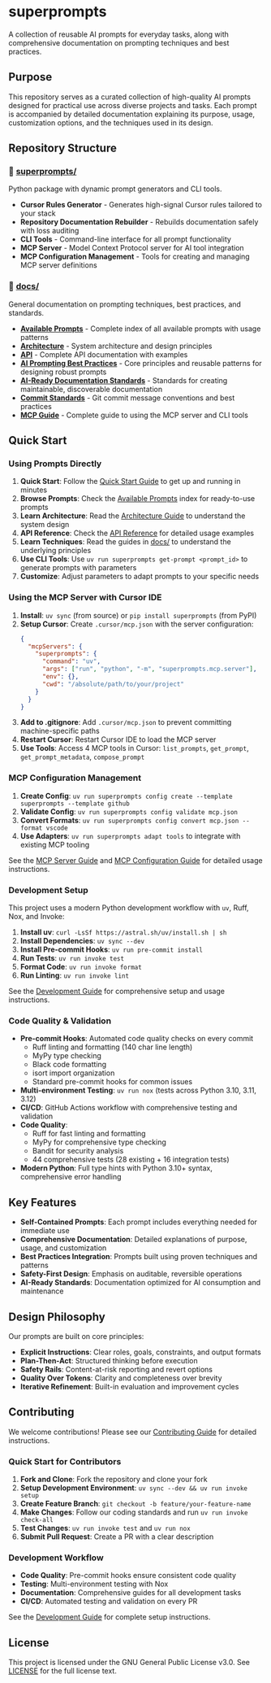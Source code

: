 # superprompts

A collection of reusable AI prompts for everyday tasks, along with comprehensive documentation on prompting techniques and best practices.

## Purpose

This repository serves as a curated collection of high-quality AI prompts designed for practical use across diverse projects and tasks. Each prompt is accompanied by detailed documentation explaining its purpose, usage, customization options, and the techniques used in its design.

## Repository Structure

### 📁 [superprompts/](superprompts/)
Python package with dynamic prompt generators and CLI tools.

- **Cursor Rules Generator** - Generates high-signal Cursor rules tailored to your stack
- **Repository Documentation Rebuilder** - Rebuilds documentation safely with loss auditing
- **CLI Tools** - Command-line interface for all prompt functionality
- **MCP Server** - Model Context Protocol server for AI tool integration
- **MCP Configuration Management** - Tools for creating and managing MCP server definitions

### 📁 [docs/](docs/)
General documentation on prompting techniques, best practices, and standards.

- **[Available Prompts](docs/available_prompts.md)** - Complete index of all available prompts with usage patterns
- **[Architecture](docs/architecture.md)** - System architecture and design principles
- **[API](docs/api.md)** - Complete API documentation with examples
- **[AI Prompting Best Practices](docs/ai_prompting_best_practices.md)** - Core principles and reusable patterns for designing robust prompts
- **[AI-Ready Documentation Standards](docs/ai_ready_documentation_standards.md)** - Standards for creating maintainable, discoverable documentation
- **[Commit Standards](docs/commit_standards.md)** - Git commit message conventions and best practices
- **[MCP Guide](docs/mcp_guide.md)** - Complete guide to using the MCP server and CLI tools

## Quick Start

### Using Prompts Directly
1. **Quick Start**: Follow the [Quick Start Guide](docs/quick_start_guide.md) to get up and running in minutes
2. **Browse Prompts**: Check the [Available Prompts](docs/available_prompts.md) index for ready-to-use prompts
3. **Learn Architecture**: Read the [Architecture Guide](docs/architecture_guide.md) to understand the system design
4. **API Reference**: Check the [API Reference](docs/api_reference.md) for detailed usage examples
5. **Learn Techniques**: Read the guides in [docs/](docs/) to understand the underlying principles
6. **Use CLI Tools**: Use `uv run superprompts get-prompt <prompt_id>` to generate prompts with parameters
7. **Customize**: Adjust parameters to adapt prompts to your specific needs

### Using the MCP Server with Cursor IDE
1. **Install**: `uv sync` (from source) or `pip install superprompts` (from PyPI)
2. **Setup Cursor**: Create `.cursor/mcp.json` with the server configuration:
   ```json
   {
     "mcpServers": {
       "superprompts": {
         "command": "uv",
         "args": ["run", "python", "-m", "superprompts.mcp.server"],
         "env": {},
         "cwd": "/absolute/path/to/your/project"
       }
     }
   }
   ```
3. **Add to .gitignore**: Add `.cursor/mcp.json` to prevent committing machine-specific paths
4. **Restart Cursor**: Restart Cursor IDE to load the MCP server
5. **Use Tools**: Access 4 MCP tools in Cursor: `list_prompts`, `get_prompt`, `get_prompt_metadata`, `compose_prompt`

### MCP Configuration Management
1. **Create Config**: `uv run superprompts config create --template superprompts --template github`
2. **Validate Config**: `uv run superprompts config validate mcp.json`
3. **Convert Formats**: `uv run superprompts config convert mcp.json --format vscode`
4. **Use Adapters**: `uv run superprompts adapt tools` to integrate with existing MCP tooling

See the [MCP Server Guide](docs/mcp_server_guide.md) and [MCP Configuration Guide](docs/mcp_configuration_guide.md) for detailed usage instructions.

### Development Setup

This project uses a modern Python development workflow with `uv`, Ruff, Nox, and Invoke:

1. **Install uv**: `curl -LsSf https://astral.sh/uv/install.sh | sh`
2. **Install Dependencies**: `uv sync --dev`
3. **Install Pre-commit Hooks**: `uv run pre-commit install`
4. **Run Tests**: `uv run invoke test`
5. **Format Code**: `uv run invoke format`
6. **Run Linting**: `uv run invoke lint`

See the [Development Guide](docs/development_guide.md) for comprehensive setup and usage instructions.

### Code Quality & Validation

- **Pre-commit Hooks**: Automated code quality checks on every commit
  - Ruff linting and formatting (140 char line length)
  - MyPy type checking
  - Black code formatting
  - isort import organization
  - Standard pre-commit hooks for common issues
- **Multi-environment Testing**: `uv run nox` (tests across Python 3.10, 3.11, 3.12)
- **CI/CD**: GitHub Actions workflow with comprehensive testing and validation
- **Code Quality**:
  - Ruff for fast linting and formatting
  - MyPy for comprehensive type checking
  - Bandit for security analysis
  - 44 comprehensive tests (28 existing + 16 integration tests)
- **Modern Python**: Full type hints with Python 3.10+ syntax, comprehensive error handling

## Key Features

- **Self-Contained Prompts**: Each prompt includes everything needed for immediate use
- **Comprehensive Documentation**: Detailed explanations of purpose, usage, and customization
- **Best Practices Integration**: Prompts built using proven techniques and patterns
- **Safety-First Design**: Emphasis on auditable, reversible operations
- **AI-Ready Standards**: Documentation optimized for AI consumption and maintenance

## Design Philosophy

Our prompts are built on core principles:
- **Explicit Instructions**: Clear roles, goals, constraints, and output formats
- **Plan-Then-Act**: Structured thinking before execution
- **Safety Rails**: Content-at-risk reporting and revert options
- **Quality Over Tokens**: Clarity and completeness over brevity
- **Iterative Refinement**: Built-in evaluation and improvement cycles

## Contributing

We welcome contributions! Please see our [Contributing Guide](docs/contributing_guide.md) for detailed instructions.

### Quick Start for Contributors
1. **Fork and Clone**: Fork the repository and clone your fork
2. **Setup Development Environment**: `uv sync --dev && uv run invoke setup`
3. **Create Feature Branch**: `git checkout -b feature/your-feature-name`
4. **Make Changes**: Follow our coding standards and run `uv run invoke check-all`
5. **Test Changes**: `uv run invoke test` and `uv run nox`
6. **Submit Pull Request**: Create a PR with a clear description

### Development Workflow
- **Code Quality**: Pre-commit hooks ensure consistent code quality
- **Testing**: Multi-environment testing with Nox
- **Documentation**: Comprehensive guides for all development tasks
- **CI/CD**: Automated testing and validation on every PR

See the [Development Guide](docs/development_guide.md) for complete setup instructions.

## License

This project is licensed under the GNU General Public License v3.0. See [LICENSE](LICENSE) for the full license text.
